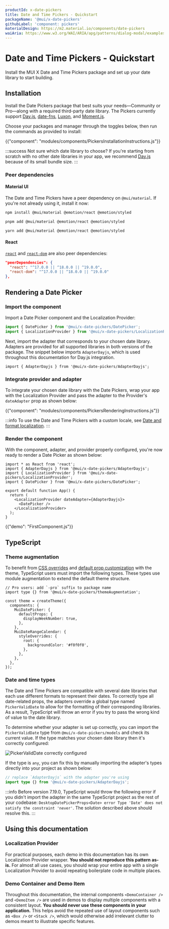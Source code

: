 ```yaml
---
productId: x-date-pickers
title: Date and Time Pickers - Quickstart
packageName: '@mui/x-date-pickers'
githubLabel: 'component: pickers'
materialDesign: https://m2.material.io/components/date-pickers
waiAria: https://www.w3.org/WAI/ARIA/apg/patterns/dialog-modal/examples/datepicker-dialog/
---
```


# Date and Time Pickers - Quickstart

<p class="description">Install the MUI X Date and Time Pickers package and set up your date library to start building.</p>

## Installation

Install the Date Pickers package that best suits your needs—Community or Pro—along with a required third-party date library.
The Pickers currently support [Day.js](https://day.js.org/), [date-fns](https://date-fns.org/), [Luxon](https://moment.github.io/luxon/#/), and [Moment.js](https://momentjs.com/).

Choose your packages and manager through the toggles below, then run the commands as provided to install:

<!-- #default-branch-switch -->

{{"component": "modules/components/PickersInstallationInstructions.js"}}

:::success
Not sure which date library to choose?
If you're starting from scratch with no other date libraries in your app, we recommend [Day.js](https://day.js.org/) because of its small bundle size.
:::

### Peer dependencies

#### Material UI

The Date and Time Pickers have a peer dependency on `@mui/material`.
If you're not already using it, install it now:

<codeblock storageKey="package-manager">

```bash npm
npm install @mui/material @emotion/react @emotion/styled
```

```bash pnpm
pnpm add @mui/material @emotion/react @emotion/styled
```

```bash yarn
yarn add @mui/material @emotion/react @emotion/styled
```

</codeblock>

#### React

<!-- #react-peer-version -->

[`react`](https://www.npmjs.com/package/react) and [`react-dom`](https://www.npmjs.com/package/react-dom) are also peer dependencies:

```json
"peerDependencies": {
  "react": "^17.0.0 || ^18.0.0 || ^19.0.0",
  "react-dom": "^17.0.0 || ^18.0.0 || ^19.0.0"
},
```

## Rendering a Date Picker

### Import the component

Import a Date Picker component and the Localization Provider:

```js
import { DatePicker } from '@mui/x-date-pickers/DatePicker';
import { LocalizationProvider } from '@mui/x-date-pickers/LocalizationProvider';
```

Next, import the adapter that corresponds to your chosen date library.
Adapters are provided for all supported libraries in both versions of the package.
The snippet below imports `AdapterDayjs`, which is used throughout this documentation for Day.js integration.

```tsx
import { AdapterDayjs } from '@mui/x-date-pickers/AdapterDayjs';
```

### Integrate provider and adapter

To integrate your chosen date library with the Date Pickers, wrap your app with the Localization Provider and pass the adapter to the Provider's `dateAdapter` prop as shown below:

{{"component": "modules/components/PickersRenderingInstructions.js"}}

:::info
To use the Date and Time Pickers with a custom locale, see [Date and format localization](/x/react-date-pickers/adapters-locale/).
:::

### Render the component

With the component, adapter, and provider properly configured, you're now ready to render a Date Picker as shown below:

```tsx
import * as React from 'react';
import { AdapterDayjs } from '@mui/x-date-pickers/AdapterDayjs';
import { LocalizationProvider } from '@mui/x-date-pickers/LocalizationProvider';
import { DatePicker } from '@mui/x-date-pickers/DatePicker';

export default function App() {
  return (
    <LocalizationProvider dateAdapter={AdapterDayjs}>
      <DatePicker />
    </LocalizationProvider>
  );
}
```

{{"demo": "FirstComponent.js"}}

## TypeScript

### Theme augmentation

To benefit from [CSS overrides](/material-ui/customization/theme-components/#theme-style-overrides) and [default prop customization](/material-ui/customization/theme-components/#theme-default-props) with the theme, TypeScript users must import the following types.
These types use module augmentation to extend the default theme structure.

```tsx
// Pro users: add `-pro` suffix to package name
import type {} from '@mui/x-date-pickers/themeAugmentation';

const theme = createTheme({
  components: {
    MuiDatePicker: {
      defaultProps: {
        displayWeekNumber: true,
      },
    },
    MuiDateRangeCalendar: {
      styleOverrides: {
        root: {
          backgroundColor: '#f0f0f0',
        },
      },
    },
  },
});
```

### Date and time types

The Date and Time Pickers are compatible with several date libraries that each use different formats to represent their dates.
To correctly type all date-related props, the adapters override a global type named `PickerValidDate` to allow for the formatting of their corresponding libraries.
As a result, TypeScript will throw an error if you try to pass the wrong kind of value to the date library.

To determine whether your adapter is set up correctly, you can import the `PickerValidDate` type from `@mui/x-date-pickers/models` and check its current value.
If the type matches your chosen date library then it's correctly configured:

<img src="/static/x/date-pickers/picker-valid-date-configured.png" alt="PickerValidDate correctly configured" />

If the type is `any`, you can fix this by manually importing the adapter's types directly into your project as shown below:

```ts
// replace `AdapterDayjs` with the adapter you're using
import type {} from '@mui/x-date-pickers/AdapterDayjs';
```

:::info
Before version 7.19.0, TypeScript would throw the following error if you didn't import the adapter in the same TypeScript project as the rest of your codebase: `DesktopDatePickerProps<Date> error Type 'Date' does not satisfy the constraint 'never'`.
The solution described above should resolve this.
:::

## Using this documentation

### Localization Provider

For practical purposes, each demo in this documentation has its own Localization Provider wrapper.
**You should not reproduce this pattern as-is.**
For almost all use cases, you should wrap your entire app with a single Localization Provider to avoid repeating boilerplate code in multiple places.

### Demo Container and Demo Item

Throughout this documentation, the internal components `<DemoContainer />` and `<DemoItem />` are used in demos to display multiple components with a consistent layout.
**You should never use these components in your application.**
This helps avoid the repeated use of layout components such as `<Box />` or `<Stack />`, which would otherwise add irrelevant clutter to demos meant to illustrate specific features.
